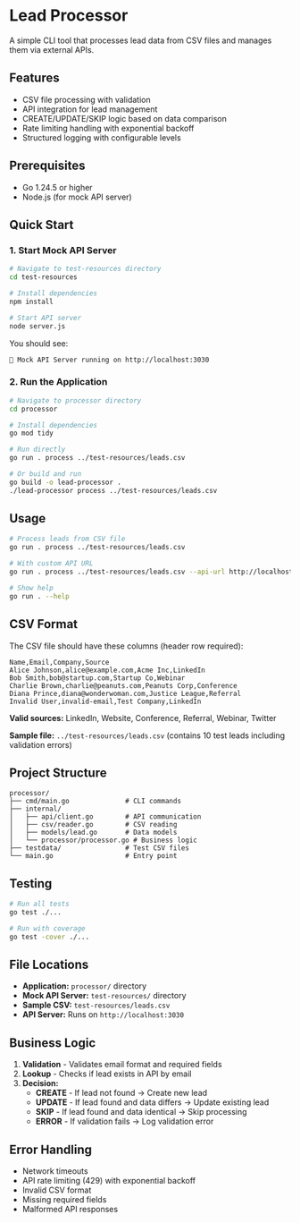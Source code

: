 # Lead Processor

A simple CLI tool that processes lead data from CSV files and manages them via external APIs.

## Features

- CSV file processing with validation
- API integration for lead management  
- CREATE/UPDATE/SKIP logic based on data comparison
- Rate limiting handling with exponential backoff
- Structured logging with configurable levels

## Prerequisites

- Go 1.24.5 or higher
- Node.js (for mock API server)

## Quick Start

### 1. Start Mock API Server

```bash
# Navigate to test-resources directory
cd test-resources

# Install dependencies
npm install

# Start API server
node server.js
```

You should see:
```
🚀 Mock API Server running on http://localhost:3030
```

### 2. Run the Application

```bash
# Navigate to processor directory
cd processor

# Install dependencies
go mod tidy

# Run directly
go run . process ../test-resources/leads.csv

# Or build and run
go build -o lead-processor .
./lead-processor process ../test-resources/leads.csv
```

## Usage

```bash
# Process leads from CSV file
go run . process ../test-resources/leads.csv

# With custom API URL
go run . process ../test-resources/leads.csv --api-url http://localhost:3030

# Show help
go run . --help
```

## CSV Format

The CSV file should have these columns (header row required):
```csv
Name,Email,Company,Source
Alice Johnson,alice@example.com,Acme Inc,LinkedIn
Bob Smith,bob@startup.com,Startup Co,Webinar
Charlie Brown,charlie@peanuts.com,Peanuts Corp,Conference
Diana Prince,diana@wonderwoman.com,Justice League,Referral
Invalid User,invalid-email,Test Company,LinkedIn
```

**Valid sources:** LinkedIn, Website, Conference, Referral, Webinar, Twitter

**Sample file:** `../test-resources/leads.csv` (contains 10 test leads including validation errors)

## Project Structure

```
processor/
├── cmd/main.go              # CLI commands
├── internal/
│   ├── api/client.go        # API communication
│   ├── csv/reader.go        # CSV reading
│   ├── models/lead.go       # Data models
│   └── processor/processor.go # Business logic
├── testdata/                # Test CSV files
└── main.go                  # Entry point
```

## Testing

```bash
# Run all tests
go test ./...

# Run with coverage
go test -cover ./...
```

## File Locations

- **Application:** `processor/` directory
- **Mock API Server:** `test-resources/` directory  
- **Sample CSV:** `test-resources/leads.csv`
- **API Server:** Runs on `http://localhost:3030`

## Business Logic

1. **Validation** - Validates email format and required fields
2. **Lookup** - Checks if lead exists in API by email
3. **Decision:**
   - **CREATE** - If lead not found → Create new lead
   - **UPDATE** - If lead found and data differs → Update existing lead
   - **SKIP** - If lead found and data identical → Skip processing
   - **ERROR** - If validation fails → Log validation error

## Error Handling

- Network timeouts
- API rate limiting (429) with exponential backoff
- Invalid CSV format
- Missing required fields
- Malformed API responses
